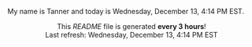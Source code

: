 My name is Tanner and today is Wednesday, December 13, 4:14 PM EST.

<p align="center">This <i>README</i> file is generated <b>every 3 hours</b>!</br>Last refresh: Wednesday, December 13, 4:14 PM EST<br /></p>
